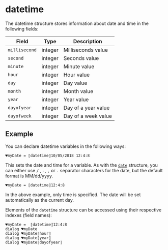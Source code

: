# datetime

The datetime structure stores information about date and time in the following fields:

| Field         | Type    | Description         |
| ------------- | ------- | ------------------- |
| `millisecond` | integer | Milliseconds value  |
| `second`      | integer | Seconds value       |
| `minute`      | integer | Minute value        |
| `hour`        | integer | Hour value          |
| `day`         | integer | Day value           |
| `month`       | integer | Month value         |
| `year`        | integer | Year value          |
| `dayofyear`   | integer | Day of a year value |
| `dayofweek`   | integer | Day of a week value |

## Example

You can declare datetime variables in the following ways:

```G1ANT
♥myDate = ⟦datetime⟧10/05/2018 12:4:8
```

This sets the date and time for a variable. As with the [`date`](https://manual.g1ant.com/link/G1ANT.Language/G1ANT.Language/Structures/DateStructure.md) structure, you can either use `/` , `-`, `,` or `.` separator characters for the date, but the default format is MM/dd/yyyy.

```G1ANT
♥myDate = ⟦datetime⟧12:4:8
```

In the above example, only time is specified. The date will be set automatically as the current day.

Elements of the `datetime` structure can be accessed using their respective indexes (field names):

```G1ANT
♥myDate =  ⟦datetime⟧12:4:8
dialog ♥myDate
dialog ♥myDate⟦hour⟧
dialog ♥myDate⟦year⟧
dialog ♥myDate⟦dayofyear⟧
```

​      
